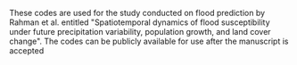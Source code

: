 
These codes are used for the study conducted on flood prediction by Rahman et al. entitled "Spatiotemporal dynamics of flood susceptibility under future precipitation variability, population growth, and land cover change". The codes can be publicly available for use after the manuscript is accepted

